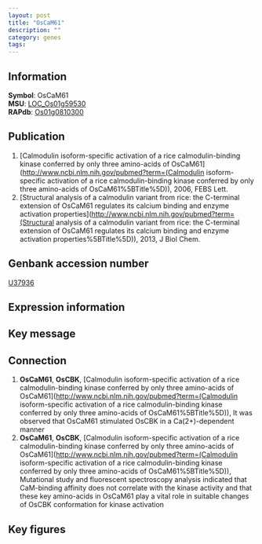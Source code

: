```yaml
---
layout: post
title: "OsCaM61"
description: ""
category: genes
tags: 
---
```


## Information
__Symbol__: OsCaM61  
__MSU__: [LOC_Os01g59530](http://rice.plantbiology.msu.edu/cgi-bin/ORF_infopage.cgi?orf=LOC_Os01g59530)  
__RAPdb__: [Os01g0810300](http://rapdb.dna.affrc.go.jp/viewer/gbrowse_details/irgsp1?name=Os01g0810300)  

## Publication
1. [Calmodulin isoform-specific activation of a rice calmodulin-binding kinase conferred by only three amino-acids of OsCaM61](http://www.ncbi.nlm.nih.gov/pubmed?term=(Calmodulin isoform-specific activation of a rice calmodulin-binding kinase conferred by only three amino-acids of OsCaM61%5BTitle%5D)), 2006, FEBS Lett.
2. [Structural analysis of a calmodulin variant from rice: the C-terminal extension of OsCaM61 regulates its calcium binding and enzyme activation properties](http://www.ncbi.nlm.nih.gov/pubmed?term=(Structural analysis of a calmodulin variant from rice: the C-terminal extension of OsCaM61 regulates its calcium binding and enzyme activation properties%5BTitle%5D)), 2013, J Biol Chem.

## Genbank accession number
[U37936](http://www.ncbi.nlm.nih.gov/nuccore/U37936)

## Expression information

## Key message

## Connection
1. __OsCaM61__, __OsCBK__, [Calmodulin isoform-specific activation of a rice calmodulin-binding kinase conferred by only three amino-acids of OsCaM61](http://www.ncbi.nlm.nih.gov/pubmed?term=(Calmodulin isoform-specific activation of a rice calmodulin-binding kinase conferred by only three amino-acids of OsCaM61%5BTitle%5D)),  It was observed that OsCaM61 stimulated OsCBK in a Ca(2+)-dependent manner
2. __OsCaM61__, __OsCBK__, [Calmodulin isoform-specific activation of a rice calmodulin-binding kinase conferred by only three amino-acids of OsCaM61](http://www.ncbi.nlm.nih.gov/pubmed?term=(Calmodulin isoform-specific activation of a rice calmodulin-binding kinase conferred by only three amino-acids of OsCaM61%5BTitle%5D)),  Mutational study and fluorescent spectroscopy analysis indicated that CaM-binding affinity does not correlate with the kinase activity and that these key amino-acids in OsCaM61 play a vital role in suitable changes of OsCBK conformation for kinase activation

## Key figures



